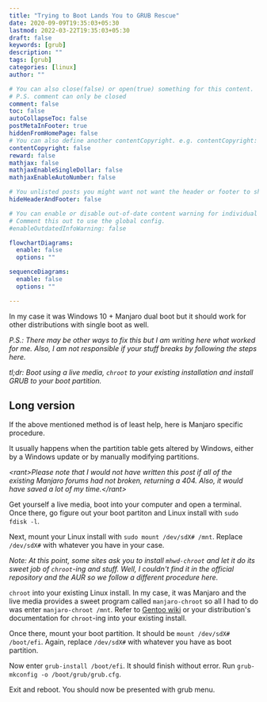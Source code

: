 ```yaml
---
title: "Trying to Boot Lands You to GRUB Rescue"
date: 2020-09-09T19:35:03+05:30
lastmod: 2022-03-22T19:35:03+05:30
draft: false 
keywords: [grub]
description: ""
tags: [grub]
categories: [linux]
author: ""

# You can also close(false) or open(true) something for this content.
# P.S. comment can only be closed
comment: false
toc: false
autoCollapseToc: false
postMetaInFooter: true
hiddenFromHomePage: false
# You can also define another contentCopyright. e.g. contentCopyright: "This is another copyright."
contentCopyright: false
reward: false
mathjax: false
mathjaxEnableSingleDollar: false
mathjaxEnableAutoNumber: false

# You unlisted posts you might want not want the header or footer to show
hideHeaderAndFooter: false

# You can enable or disable out-of-date content warning for individual post.
# Comment this out to use the global config.
#enableOutdatedInfoWarning: false

flowchartDiagrams:
  enable: false
  options: ""

sequenceDiagrams: 
  enable: false
  options: ""

---
```


In my case it was Windows 10 + Manjaro dual boot but it should work for other distributions with single boot as well.

<!--more-->

*P.S.: There may be other ways to fix this but I am writing here what worked for me. Also, I am not responsible if your stuff breaks by following the steps here.*

*tl;dr: Boot using a live media, `chroot` to your existing installation and install GRUB to your boot partition.*

## Long version
If the above mentioned method is of least help, here is Manjaro specific procedure.

It usually happens when the partition table gets altered by Windows, either by a Windows update or by manually modifying partitions.

*&lt;rant&gt;Please note that I would not have written this post if all of the existing Manjaro forums had not broken, returning a 404. Also, it would have saved a lot of my time.&lt;/rant&gt;*

Get yourself a live media, boot into your computer and open a terminal. Once there, go figure out your boot partiton and Linux install with `sudo fdisk -l`.

Next, mount your Linux install with `sudo mount /dev/sdX# /mnt`. Replace `/dev/sdX#` with whatever you have in your case.

*Note: At this point, some sites ask you to install `mhwd-chroot` and let it do its sweet job of `chroot`-ing and stuff. Well, I couldn't find it in the official repository and the AUR so we follow a different procedure here.*

`chroot` into your existing Linux install. In my case, it was Manjaro and the live media provides a sweet program called `manjaro-chroot` so all I had to do was enter `manjaro-chroot /mnt`. Refer to [Gentoo wiki](https://wiki.gentoo.org/wiki/Handbook:AMD64/Full/Installation#Mounting_the_necessary_filesystems) or your distribution's documentation for `chroot`-ing into your existing install.

Once there, mount your boot partition. It should be `mount /dev/sdX# /boot/efi`. Again, replace `/dev/sdX#` with whatever you have as boot partition.

Now enter `grub-install /boot/efi`. It should finish without error. Run `grub-mkconfig -o /boot/grub/grub.cfg`.

Exit and reboot. You should now be presented with grub menu.
